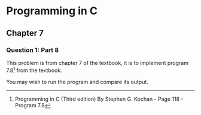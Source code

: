# Programming in C
## Chapter 7
### Question 1: Part 8

This problem is from chapter 7 of the textbook, it is to implement program 7.8[^1] from the textbook.

You may wish to run the program and compare its output.

[^1]: Programming in C (Third edition) By Stephen G. Kochan - Page 118 - Program 7.8